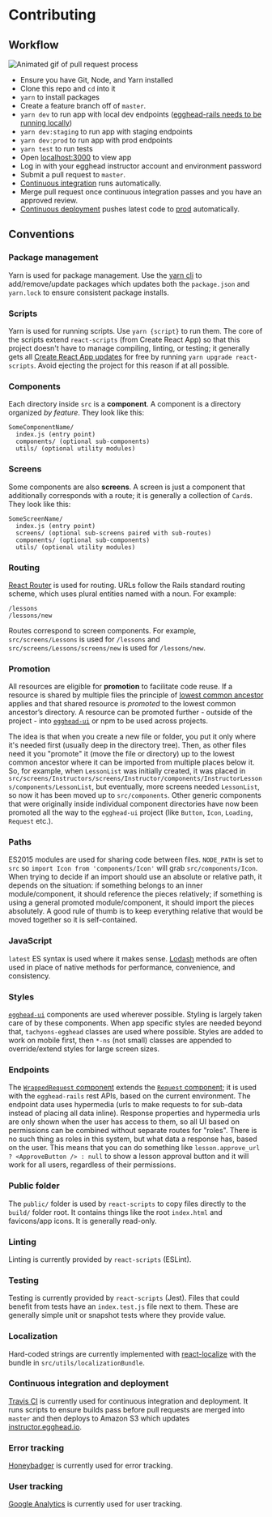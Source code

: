# Contributing

## Workflow

![Animated gif of pull request process](https://cloud.githubusercontent.com/assets/5497885/20947829/3bd6ce70-bbce-11e6-86a5-9df6e067c8cc.gif)

- Ensure you have Git, Node, and Yarn installed
- Clone this repo and `cd` into it
- `yarn` to install packages
- Create a feature branch off of `master`.
- `yarn dev` to run app with local dev endpoints ([egghead-rails needs to be running locally](https://gist.github.com/trevordmiller/35dcf0a705b8cb610178f18a135ea6e3))
- `yarn dev:staging` to run app with staging endpoints
- `yarn dev:prod` to run app with prod endpoints
- `yarn test` to run tests
- Open [localhost:3000](http://localhost:3000) to view app
- Log in with your egghead instructor account and environment password
- Submit a pull request to `master`.
- [Continuous integration](https://travis-ci.org/eggheadio/egghead-instructor-center) runs automatically.
- Merge pull request once continuous integration passes and you have an approved review.
- [Continuous deployment](https://app.codeship.com/projects/183842) pushes latest code to [prod](https://instructor.egghead.io) automatically.


## Conventions

### Package management

Yarn is used for package management. Use the [yarn cli](https://yarnpkg.com/en/docs/usage) to add/remove/update packages which updates both the `package.json` and `yarn.lock` to ensure consistent package installs. 

### Scripts

Yarn is used for running scripts. Use `yarn {script}` to run them. The core of the scripts extend `react-scripts` (from Create React App) so that this project doesn't have to manage compiling, linting, or testing; it generally gets all [Create React App updates](https://github.com/facebookincubator/create-react-app/releases) for free by running `yarn upgrade react-scripts`. Avoid ejecting the project for this reason if at all possible.

### Components

Each directory inside `src` is a **component**. A component is a directory organized _by feature_. They look like this:

```
SomeComponentName/
  index.js (entry point)
  components/ (optional sub-components)
  utils/ (optional utility modules)
```

### Screens

Some components are also **screens**. A screen is just a component that additionally corresponds with a route; it is generally a collection of `Card`s. They look like this:

```
SomeScreenName/
  index.js (entry point)
  screens/ (optional sub-screens paired with sub-routes)
  components/ (optional sub-components)
  utils/ (optional utility modules)
```

### Routing

[React Router](https://reacttraining.com/react-router/) is used for routing. URLs follow the Rails standard routing scheme, which uses plural entities named with a noun. For example:

```
/lessons
/lessons/new
```

Routes correspond to screen components. For example, `src/screens/Lessons` is used for `/lessons` and `src/screens/Lessons/screens/new` is used for `/lessons/new`.

### Promotion

All resources are eligible for **promotion** to facilitate code reuse. If a resource is shared by multiple files the principle of [lowest common ancestor](https://en.wikipedia.org/wiki/Lowest_common_ancestor) applies and that shared resource is _promoted_ to the lowest common ancestor’s directory. A resource can be promoted further - outside of the project - into [`egghead-ui`](https://styleguide.egghead.io) or npm to be used across projects.

The idea is that when you create a new file or folder, you put it only where it's needed first (usually deep in the directory tree). Then, as other files need it you "promote" it (move the file or directory) up to the lowest common ancestor where it can be imported from multiple places below it. So, for example, when `LessonList` was initially created, it was placed in `src/screens/Instructors/screens/Instructor/components/InstructorLessons/components/LessonList`, but eventually, more screens needed `LessonList`, so now it has been moved up to `src/components`. Other generic components that were originally inside individual component directories have now been promoted all the way to the `egghead-ui` project (like `Button`, `Icon`, `Loading`, `Request` etc.).

### Paths

ES2015 modules are used for sharing code between files. `NODE_PATH` is set to `src` so `import Icon from 'components/Icon'` will grab `src/components/Icon`. When trying to decide if an import should use an absolute or relative path, it depends on the situation: if something belongs to an inner module/component, it should reference the pieces relatively; if something is using a general promoted module/component, it should import the pieces absolutely. A good rule of thumb is to keep everything relative that would be moved together so it is self-contained.

### JavaScript

`latest` ES syntax is used where it makes sense. [Lodash](lodash.com) methods are often used in place of native methods for performance, convenience, and consistency.

### Styles

[`egghead-ui`](https://styleguide.egghead.io) components are used wherever possible. Styling is largely taken care of by these components. When app specific styles are needed beyond that, `tachyons-egghead` classes are used where possible. Styles are added to work on mobile first, then `*-ns` (not small) classes are appended to override/extend styles for large screen sizes.

### Endpoints

The [`WrappedRequest` component](https://github.com/eggheadio/egghead-instructor-center/blob/master/src/components/WrappedRequest/index.js) extends the [`Request` component](https://styleguide.egghead.io); it is used with the `egghead-rails` rest APIs, based on the current environment. The endpoint data uses hypermedia (urls to make requests to for sub-data instead of placing all data inline). Response properties and hypermedia urls are only shown when the user has access to them, so all UI based on permissions can be combined without separate routes for "roles". There is no such thing as roles in this system, but what data a response has, based on the user. This means that you can do something like `lesson.approve_url ? <ApproveButton /> : null` to show a lesson approval button and it will work for all users, regardless of their permissions.

### Public folder

The `public/` folder is used by `react-scripts` to copy files directly to the `build/` folder root. It contains things like the root `index.html` and favicons/app icons. It is generally read-only.

### Linting

Linting is currently provided by `react-scripts` (ESLint).

### Testing

Testing is currently provided by `react-scripts` (Jest). Files that could benefit from tests have an `index.test.js` file next to them. These are generally simple unit or snapshot tests where they provide value.

### Localization

Hard-coded strings are currently implemented with [react-localize](https://www.npmjs.com/package/react-localize) with the bundle in `src/utils/localizationBundle`.

### Continuous integration and deployment

[Travis CI](https://travis-ci.org/eggheadio/egghead-instructor-center) is currently used for continuous integration and deployment. It runs scripts to ensure builds pass before pull requests are merged into `master` and then deploys to Amazon S3 which updates [instructor.egghead.io](https://instructor.egghead.io).

### Error tracking

[Honeybadger](https://app.honeybadger.io/projects/51180/faults?q=-is%3Aresolved+-is%3Aignored) is currently used for error tracking.

### User tracking

[Google Analytics](https://analytics.google.com/analytics/web/?authuser=1#report/defaultid/a36512724w134681887p138806178/) is currently used for user tracking.
